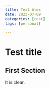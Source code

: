 ```yaml
---
title: Test Alex
date: 2023-07-09
categories: [test]
tags: [personal]

---
```


# Test title

## First Section

It is clear.